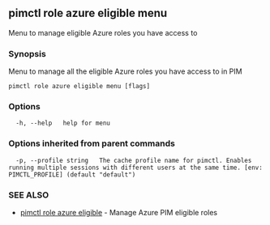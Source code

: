 ## pimctl role azure eligible menu

Menu to manage eligible Azure roles you have access to

### Synopsis

Menu to manage all the eligible Azure roles you have access to in PIM

```
pimctl role azure eligible menu [flags]
```

### Options

```
  -h, --help   help for menu
```

### Options inherited from parent commands

```
  -p, --profile string   The cache profile name for pimctl. Enables running multiple sessions with different users at the same time. [env: PIMCTL_PROFILE] (default "default")
```

### SEE ALSO

* [pimctl role azure eligible](pimctl_role_azure_eligible.md)	 - Manage Azure PIM eligible roles

